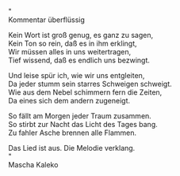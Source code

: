 "  
Kommentar überflüssig

Kein Wort ist groß genug, es ganz zu sagen,  
Kein Ton so rein, daß es in ihm erklingt,  
Wir müssen alles in uns weitertragen,  
Tief wissend, daß es endlich uns bezwingt.  

Und leise spür ich, wie wir uns entgleiten,  
Da jeder stumm sein starres Schweigen schweigt.  
Wie aus dem Nebel schimmern fern die Zeiten,  
Da eines sich dem andern zugeneigt.  

So fällt am Morgen jeder Traum zusammen.  
So stirbt zur Nacht das Licht des Tages bang.  
Zu fahler Asche brennen alle Flammen.  

Das Lied ist aus. Die Melodie verklang.  
"  
Mascha Kaleko